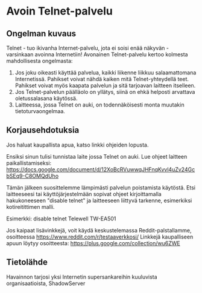 # Avoin Telnet-palvelu

## Ongelman kuvaus

Telnet - tuo ikivanha Internet-palvelu, jota ei soisi enää näkyvän - varsinkaan avoinna Internetiin! Avonainen Telnet-palvelu kertoo kolmesta mahdollisesta ongelmasta:   

1) Jos joku oikeasti käyttää palvelua, kaikki liikenne liikkuu salaamattomana Internetissä. Pahikset voivat nähdä kaiken mitä Telnet-yhteydellä teet. Pahikset voivat myös kaapata palvelun ja sitä tarjoavan laitteen itselleen.  
2) Jos Telnet-palvelun päälläolo on yllätys, siinä on ehkä helposti arvattava oletussalasana käytössä.   
3) Laitteessa, jossa Telnet on auki, on todennäköisesti monta muutakin tietoturvaongelmaa.

## Korjausehdotuksia

Jos haluat kaupallista apua, katso linkki ohjeiden lopusta.  

Ensiksi sinun tulisi tunnistaa laite jossa Telnet on auki. Lue ohjeet laitteen paikallistamiseksi: https://docs.google.com/document/d/12XoBcRVuwwqJHFnqKvvl4uZv24GcbSEq9-C8OMQdUho  

Tämän jälkeen suosittelemme lämpimästi palvelun poistamista käytöstä. Etsi laitteeseesi tai käyttöjärjestelmään sopivat ohjeet kirjoittamalla hakukoneeseen "disable telnet" ja laitteeseen liittyvä tarkenne, esimerkiksi kotireitittimen malli.  

Esimerkki: disable telnet Telewell TW-EA501   

Jos kaipaat lisävinkkejä, voit käydä keskustelemassa Reddit-palstallamme, osoitteessa https://www.reddit.com/r/testaaverkkosi/  Linkkejä kaupalliseen apuun löytyy osoitteesta: https://plus.google.com/collection/wu6ZWE

## Tietolähde 

Havainnon tarjosi yksi Internetin supersankareihin kuuluvista organisaatioista, ShadowServer